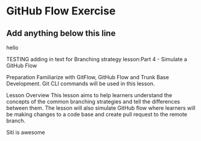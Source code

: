 # GitHub Flow Exercise

## Add anything below this line


hello

TESTING adding in text for Branching strategy lesson:Part 4 - Simulate a GitHub Flow

Preparation
Familiarize with GitFlow, GitHub Flow and Trunk Base Development. Git CLI commands will be used in this lesson.

Lesson Overview
This lesson aims to help learners understand the concepts of the common branching strategies and tell the differences between them. The lesson will also simulate GitHub flow where learners will be making changes to a code base and create pull request to the remote branch.

Siti is awesome
